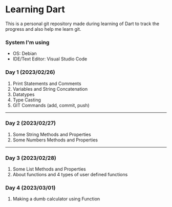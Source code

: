 # Learning Dart
This is a personal git repository made during learning of Dart to track the progress and also help me learn git.

### System I'm using
- OS: Debian
- IDE/Text Editor: Visual Studio Code


### Day 1 (2023/02/26)
1. Print Statements and Comments
2. Variables and String Concatenation 
3. Datatypes
4. Type Casting
5. GIT Commands (add, commit, push)
---
### Day 2 (2023/02/27)
1. Some String Methods and Properties
2. Some Numbers Methods and Properties
---
### Day 3 (2023/02/28)
1. Some List Methods and Properties
2. About functions and 4 types of user defined functions

### Day 4 (2023/03/01)
1. Making a dumb calculator using Function